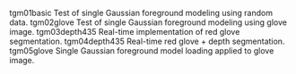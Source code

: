 



tgm01basic    	Test of single Gaussian foreground modeling using random data.
tgm02glove    	Test of single Gaussian foreground modeling using glove image.
tgm03depth435	Real-time implementation of red glove segmentation.
tgm04depth435	Real-time red glove + depth segmentation. 
tgm05glove   	Single Gaussian foreground model loading applied to glove image.

